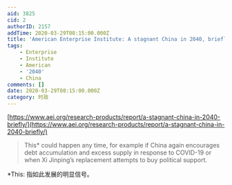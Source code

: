 ```yaml
---
aid: 3825
cid: 2
authorID: 2157
addTime: 2020-03-29T08:15:00.000Z
title: 'American Enterprise Institute: A stagnant China in 2040, briefly'
tags:
    - Enterprise
    - Institute
    - American
    - '2040'
    - China
comments: []
date: 2020-03-29T08:15:00.000Z
category: 时政
---
```


[https://www.aei.org/research-products/report/a-stagnant-china-in-2040-briefly/](https://www.aei.org/research-products/report/a-stagnant-china-in-2040-briefly/)

> This\* could happen any time, for example if China again encourages debt accumulation and excess supply in response to COVID-19 or when Xi Jinping’s replacement attempts to buy political support.

\*This: 指如此发展的明显信号。
